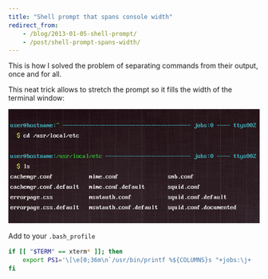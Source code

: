 ```yaml
---
title: "Shell prompt that spans console width"
redirect_from:
    - /blog/2013-01-05-shell-prompt/
    - /post/shell-prompt-spans-width/
---
```


This is how I solved the problem of separating commands from their output, once and for all.

This neat trick allows to stretch the prompt so it fills the width of the terminal window:

![](/img/posts/shell-prompt-spans-width.png)

Add to your `.bash_profile`

```bash
if [[ "$TERM" == xterm* ]]; then
    export PS1='\[\e[0;36m\n`/usr/bin/printf %${COLUMNS}s "+jobs:\j+    +\l+" | /usr/bin/tr " +" "- "`\r\u@\H:\[\e[0;32m\]\w\[ \]\n\[\e[1;33m\]  \$ \[\e[0m\]'
fi
```


